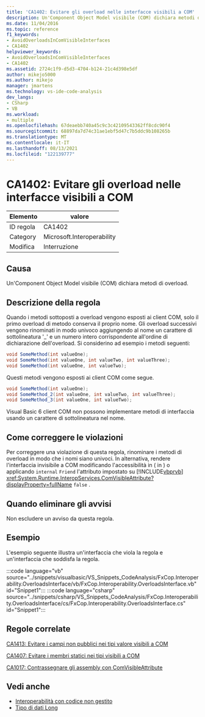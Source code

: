 ```yaml
---
title: 'CA1402: Evitare gli overload nelle interfacce visibili a COM'
description: Un'Component Object Model visibile (COM) dichiara metodi di overload.
ms.date: 11/04/2016
ms.topic: reference
f1_keywords:
- AvoidOverloadsInComVisibleInterfaces
- CA1402
helpviewer_keywords:
- AvoidOverloadsInComVisibleInterfaces
- CA1402
ms.assetid: 2724c1f9-d5d3-4704-b124-21c4d398e5df
author: mikejo5000
ms.author: mikejo
manager: jmartens
ms.technology: vs-ide-code-analysis
dev_langs:
- CSharp
- VB
ms.workload:
- multiple
ms.openlocfilehash: 67deaebb740a45c9c3c42109543362ff8cdc90f4
ms.sourcegitcommit: 68897da7d74c31ae1ebf5d47c7b5ddc9b108265b
ms.translationtype: MT
ms.contentlocale: it-IT
ms.lasthandoff: 08/13/2021
ms.locfileid: "122139777"
---
```

# <a name="ca1402-avoid-overloads-in-com-visible-interfaces"></a>CA1402: Evitare gli overload nelle interfacce visibili a COM

|Elemento|valore|
|-|-|
|ID regola|CA1402|
|Category|Microsoft.Interoperability|
|Modifica|Interruzione|

## <a name="cause"></a>Causa
Un'Component Object Model visibile (COM) dichiara metodi di overload.

## <a name="rule-description"></a>Descrizione della regola
Quando i metodi sottoposti a overload vengono esposti ai client COM, solo il primo overload di metodo conserva il proprio nome. Gli overload successivi vengono rinominati in modo univoco aggiungendo al nome un carattere di sottolineatura '_' e un numero intero corrispondente all'ordine di dichiarazione dell'overload. Si considerino ad esempio i metodi seguenti:

```csharp
void SomeMethod(int valueOne);
void SomeMethod(int valueOne, int valueTwo, int valueThree);
void SomeMethod(int valueOne, int valueTwo);
```

Questi metodi vengono esposti ai client COM come segue.

```csharp
void SomeMethod(int valueOne);
void SomeMethod_2(int valueOne, int valueTwo, int valueThree);
void SomeMethod_3(int valueOne, int valueTwo);
```

Visual Basic 6 client COM non possono implementare metodi di interfaccia usando un carattere di sottolineatura nel nome.

## <a name="how-to-fix-violations"></a>Come correggere le violazioni
Per correggere una violazione di questa regola, rinominare i metodi di overload in modo che i nomi siano univoci. In alternativa, rendere l'interfaccia invisibile a COM modificando l'accessibilità in ( in ) o applicando `internal` `Friend` l'attributo impostato su [!INCLUDE[vbprvb](../code-quality/includes/vbprvb_md.md)] <xref:System.Runtime.InteropServices.ComVisibleAttribute?displayProperty=fullName> `false` .

## <a name="when-to-suppress-warnings"></a>Quando eliminare gli avvisi
Non escludere un avviso da questa regola.

## <a name="example"></a>Esempio
L'esempio seguente illustra un'interfaccia che viola la regola e un'interfaccia che soddisfa la regola.

:::code language="vb" source="../snippets/visualbasic/VS_Snippets_CodeAnalysis/FxCop.Interoperability.OverloadsInterface/vb/FxCop.Interoperability.OverloadsInterface.vb" id="Snippet1":::
:::code language="csharp" source="../snippets/csharp/VS_Snippets_CodeAnalysis/FxCop.Interoperability.OverloadsInterface/cs/FxCop.Interoperability.OverloadsInterface.cs" id="Snippet1":::

## <a name="related-rules"></a>Regole correlate
[CA1413: Evitare i campi non pubblici nei tipi valore visibili a COM](../code-quality/ca1413.md)

[CA1407: Evitare i membri statici nei tipi visibili a COM](../code-quality/ca1407.md)

[CA1017: Contrassegnare gli assembly con ComVisibleAttribute](/dotnet/fundamentals/code-analysis/quality-rules/ca1017)

## <a name="see-also"></a>Vedi anche

- [Interoperabilità con codice non gestito](/dotnet/framework/interop/index)
- [Tipo di dati Long](/dotnet/visual-basic/language-reference/data-types/long-data-type)
